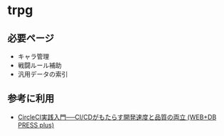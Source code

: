 # trpg

## 必要ページ

- キャラ管理
- 戦闘ルール補助
- 汎用データの索引

## 参考に利用

- [CircleCI実践入門──CI/CDがもたらす開発速度と品質の両立 (WEB+DB PRESS plus)](https://www.amazon.co.jp/CircleCI%E5%AE%9F%E8%B7%B5%E5%85%A5%E9%96%80%E2%94%80%E2%94%80CI-CD%E3%81%8C%E3%82%82%E3%81%9F%E3%82%89%E3%81%99%E9%96%8B%E7%99%BA%E9%80%9F%E5%BA%A6%E3%81%A8%E5%93%81%E8%B3%AA%E3%81%AE%E4%B8%A1%E7%AB%8B-WEB-PRESS-plus/dp/4297114119/ref=sr_1_1?__mk_ja_JP=%E3%82%AB%E3%82%BF%E3%82%AB%E3%83%8A&crid=1B5WOH8Y31344&dchild=1&keywords=circleci&qid=1625900015&sprefix=circle%2Caps%2C281&sr=8-1)